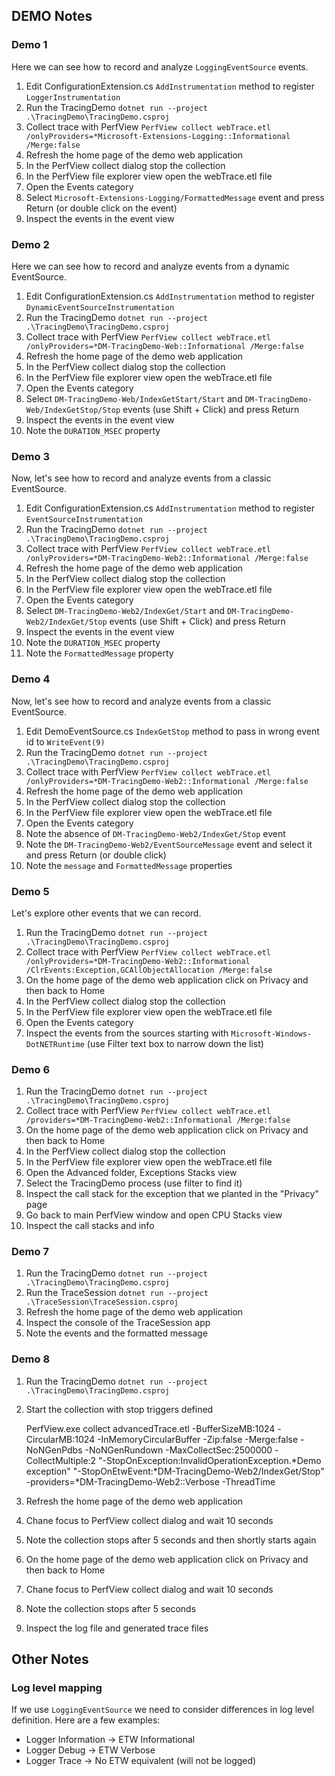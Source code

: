 ## DEMO Notes

### Demo 1

Here we can see how to record and analyze `LoggingEventSource` events.

1. Edit ConfigurationExtension.cs `AddInstrumentation` method to register `LoggerInstrumentation`
2. Run the TracingDemo `dotnet run --project .\TracingDemo\TracingDemo.csproj`
3. Collect trace with PerfView `PerfView collect webTrace.etl /onlyProviders=*Microsoft-Extensions-Logging::Informational /Merge:false`
4. Refresh the home page of the demo web application
5. In the PerfView collect dialog stop the collection
6. In the PerfView file explorer view open the webTrace.etl file
7. Open the Events category
8. Select `Microsoft-Extensions-Logging/FormattedMessage` event and press Return (or double click on the event)
9. Inspect the events in the event view 

### Demo 2

Here we can see how to record and analyze events from a dynamic EventSource.

1. Edit ConfigurationExtension.cs `AddInstrumentation` method to register `DynamicEventSourceInstrumentation`
2. Run the TracingDemo `dotnet run --project .\TracingDemo\TracingDemo.csproj`
3. Collect trace with PerfView `PerfView collect webTrace.etl /onlyProviders=*DM-TracingDemo-Web::Informational /Merge:false`
4. Refresh the home page of the demo web application
5. In the PerfView collect dialog stop the collection
6. In the PerfView file explorer view open the webTrace.etl file
7. Open the Events category
8. Select `DM-TracingDemo-Web/IndexGetStart/Start` and `DM-TracingDemo-Web/IndexGetStop/Stop` events (use Shift + Click) and press Return
9. Inspect the events in the event view 
10. Note the `DURATION_MSEC` property

### Demo 3

Now, let's see how to record and analyze events from a classic EventSource.

1. Edit ConfigurationExtension.cs `AddInstrumentation` method to register `EventSourceInstrumentation`
2. Run the TracingDemo `dotnet run --project .\TracingDemo\TracingDemo.csproj`
3. Collect trace with PerfView `PerfView collect webTrace.etl /onlyProviders=*DM-TracingDemo-Web2::Informational /Merge:false`
4. Refresh the home page of the demo web application
5. In the PerfView collect dialog stop the collection
6. In the PerfView file explorer view open the webTrace.etl file
7. Open the Events category
8. Select `DM-TracingDemo-Web2/IndexGet/Start` and `DM-TracingDemo-Web2/IndexGet/Stop` events (use Shift + Click) and press Return
9. Inspect the events in the event view 
10. Note the `DURATION_MSEC` property
11. Note the `FormattedMessage` property

### Demo 4

Now, let's see how to record and analyze events from a classic EventSource.

1. Edit DemoEventSource.cs `IndexGetStop` method to pass in wrong event id to `WriteEvent(9)`
2. Run the TracingDemo `dotnet run --project .\TracingDemo\TracingDemo.csproj`
3. Collect trace with PerfView `PerfView collect webTrace.etl /onlyProviders=*DM-TracingDemo-Web2::Informational /Merge:false`
4. Refresh the home page of the demo web application
5. In the PerfView collect dialog stop the collection
6. In the PerfView file explorer view open the webTrace.etl file
7. Open the Events category
8. Note the absence of `DM-TracingDemo-Web2/IndexGet/Stop` event
9. Note the `DM-TracingDemo-Web2/EventSourceMessage` event and select it and press Return (or double click)
10. Note the `message` and `FormattedMessage` properties

### Demo 5

Let's explore other events that we can record.

1. Run the TracingDemo `dotnet run --project .\TracingDemo\TracingDemo.csproj`
2. Collect trace with PerfView `PerfView collect webTrace.etl /onlyProviders=*DM-TracingDemo-Web2::Informational /ClrEvents:Exception,GCAllObjectAllocation /Merge:false`
3. On the home page of the demo web application click on Privacy and then back to Home
4. In the PerfView collect dialog stop the collection
5. In the PerfView file explorer view open the webTrace.etl file
6. Open the Events category
7. Inspect the events from the sources starting with `Microsoft-Windows-DotNETRuntime` (use Filter text box to narrow down the list)

### Demo 6

1. Run the TracingDemo `dotnet run --project .\TracingDemo\TracingDemo.csproj`
2. Collect trace with PerfView `PerfView collect webTrace.etl /providers=*DM-TracingDemo-Web2::Informational /Merge:false`
3. On the home page of the demo web application click on Privacy and then back to Home
4. In the PerfView collect dialog stop the collection
5. In the PerfView file explorer view open the webTrace.etl file
6. Open the Advanced folder, Exceptions Stacks view
7. Select the TracingDemo process (use filter to find it)
8. Inspect the call stack for the exception that we planted in the "Privacy" page
9. Go back to main PerfView window and open CPU Stacks view
10. Inspect the call stacks and info

### Demo 7

1. Run the TracingDemo `dotnet run --project .\TracingDemo\TracingDemo.csproj`
2. Run the TraceSession `dotnet run --project .\TraceSession\TraceSession.csproj`
3. Refresh the home page of the demo web application
4. Inspect the console of the TraceSession app
5. Note the events and the formatted message


### Demo 8

1. Run the TracingDemo `dotnet run --project .\TracingDemo\TracingDemo.csproj`
2. Start the collection with stop triggers defined

    PerfView.exe collect advancedTrace.etl -BufferSizeMB:1024 -CircularMB:1024 -InMemoryCircularBuffer -Zip:false -Merge:false -NoNGenPdbs -NoNGenRundown -MaxCollectSec:2500000 -CollectMultiple:2 "-StopOnException:InvalidOperationException.*Demo exception" "-StopOnEtwEvent:*DM-TracingDemo-Web2/IndexGet/Stop" -providers=*DM-TracingDemo-Web2::Verbose -ThreadTime 

3. Refresh the home page of the demo web application
4. Chane focus to PerfView collect dialog and wait 10 seconds
5. Note the collection stops after 5 seconds and then shortly starts again
6. On the home page of the demo web application click on Privacy and then back to Home
7. Chane focus to PerfView collect dialog and wait 10 seconds
8. Note the collection stops after 5 seconds
9. Inspect the log file and generated trace files

## Other Notes

### Log level mapping

If we use `LoggingEventSource` we need to consider differences in log level definition. Here are a few examples:

- Logger Information -> ETW Informational 
- Logger Debug -> ETW Verbose
- Logger Trace -> No ETW equivalent (will not be logged)


